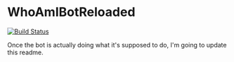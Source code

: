 # WhoAmIBotReloaded

[![Build Status](https://travis-ci.com/Olfi01/WhoAmIBotReloaded.svg?branch=master)](https://travis-ci.com/Olfi01/WhoAmIBotReloaded)

Once the bot is actually doing what it's supposed to do, I'm going to update this readme.

